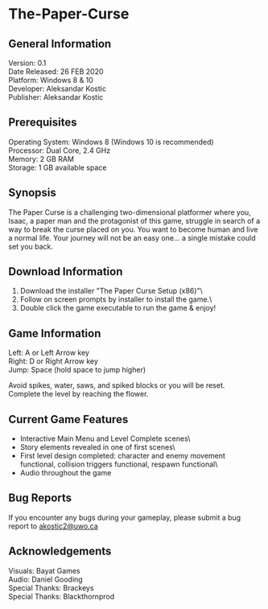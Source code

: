 # The-Paper-Curse

General Information
--------------------

Version: 0.1\
Date Released: 26 FEB 2020\
Platform: Windows 8 & 10\
Developer: Aleksandar Kostic\
Publisher: Aleksandar Kostic

Prerequisites
--------------------

Operating System: Windows 8 (Windows 10 is recommended)\
Processor: Dual Core, 2.4 GHz\
Memory: 2 GB RAM\
Storage: 1 GB available space

Synopsis
--------------------

The Paper Curse is a challenging two-dimensional platformer where you, Isaac, a paper man and the protagonist of this game, struggle in search of a way to break the curse placed on you. You want to become human and live a normal life. Your journey will not be an easy one… a single mistake could set you back.

Download Information
--------------------

1. Download the installer "The Paper Curse Setup (x86)"\
2. Follow on screen prompts by installer to install the game.\
3. Double click the game executable to run the game & enjoy!

Game Information
--------------------

Left: A or Left Arrow key\
Right: D or Right Arrow key\
Jump: Space (hold space to jump higher)

Avoid spikes, water, saws, and spiked blocks or you will be reset.\
Complete the level by reaching the flower.

Current Game Features
--------------------

- Interactive Main Menu and Level Complete scenes\
- Story elements revealed in one of first scenes\
- First level design completed: character and enemy movement functional, collision triggers functional, respawn functional\
- Audio throughout the game

Bug Reports
--------------------

If you encounter any bugs during your gameplay, please submit a bug report to akostic2@uwo.ca

Acknowledgements
--------------------

Visuals: Bayat Games\
Audio: Daniel Gooding\
Special Thanks: Brackeys\
Special Thanks: Blackthornprod

